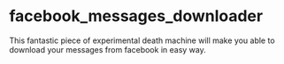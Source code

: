 facebook_messages_downloader
============================

This fantastic piece of experimental death machine will make you able to download your messages from facebook in easy way.
